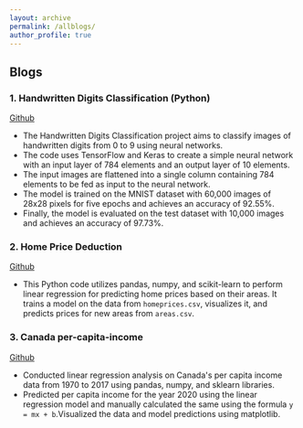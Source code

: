```yaml
---
layout: archive
permalink: /allblogs/
author_profile: true
---
```


<h2> Blogs </h2>


### 1. Handwritten Digits Classification (Python)
[Github](https://github.com/cheenu080/mini-projects/blob/main/%20Handwritten%20Digits%20Classification/%20Handwritten%20Digits%20Classification.ipynb)

- The Handwritten Digits Classification project aims to classify images of handwritten digits from 0 to 9 using neural networks.
- The code uses TensorFlow and Keras to create a simple neural network with an input layer of 784 elements and an output layer of 10 elements.
- The input images are flattened into a single column containing 784 elements to be fed as input to the neural network.
- The model is trained on the MNIST dataset with 60,000 images of 28x28 pixels for five epochs and achieves an accuracy of 92.55%.
- Finally, the model is evaluated on the test dataset with 10,000 images and achieves an accuracy of 97.73%.

### 2. Home Price Deduction
[Github](https://github.com/cheenu080/mini-projects/blob/main/Home%20Price%20Deduction/Home%20Price%20Deduction.ipynb)

- This Python code utilizes pandas, numpy, and scikit-learn to perform linear regression for predicting home prices based on their areas. It trains a model on the data from ``homeprices.csv``, visualizes it, and predicts prices for new areas from ``areas.csv``.

### 3. Canada per-capita-income
[Github](https://github.com/cheenu080/mini-projects/blob/main/canada_per_capita_income/percapita.ipynb)

- Conducted linear regression analysis on Canada's per capita income data from 1970 to 2017 using pandas, numpy, and sklearn libraries.
- Predicted per capita income for the year 2020 using the linear regression model and manually calculated the same using the formula ``y = mx + b``.Visualized the data and model predictions using matplotlib.

